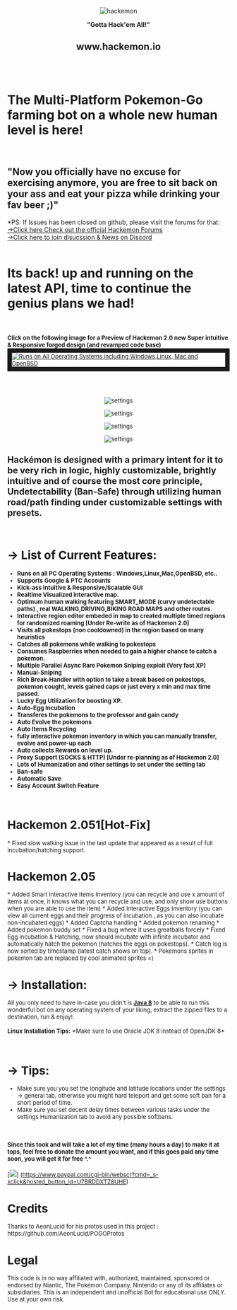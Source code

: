 ﻿
 
<p align="center"><img src="http://puu.sh/qlIQC/7b9adb7a67.png" alt="hackemon"></p>

<p align="center"><b>"Gotta Hack'em All!"</b></p>
<p align="center"><h2 align="center">www.hackemon.io</h2></p>

<br><br> <h1><b>The Multi-Platform Pokemon-Go farming bot on a whole new human level is here! </b></h1><br><h2><b>"Now</b> you officially have no excuse for exercising anymore, you are free to sit back on your ass and eat your pizza while drinking your fav beer ;)"</h2>
 
 *PS: If Issues has been closed on github, please visit the forums for that:
 [→Click here Check out the official Hackemon Forums](http://www.hackemon.io)
 <br>
 [→Click here to join disucssion & News on Discord](https://discord.gg/mMhuG6q)
 <br><br>
 <h1>Its back! up and running on the latest API, time to continue the genius plans we had!</h1>
<br><br><font size=2px><b>Click on the following image for a Preview of Hackemon 2.0 new Super intuitive & Responsive forged design (and  revamped code base)</b><font>
<a href="https://www.youtube.com/watch?v=qVC-3PbIBhw" target="_blank"><img src="http://puu.sh/rnHMF/07856b5b47.jpg"
alt="Runs on All Operating Systems including Windows,Linux, Mac and OpenBSD"  border="10" /></a>

 <br><br> 

<p align="center"><img src="http://puu.sh/rls14/c7c1e04417.png" alt="settings"></p>
<p align="center"><img src="http://puu.sh/rlrUF/3530f84c3b.png" alt="settings"></p>
<p align="center"><img src="http://puu.sh/sjHUj/27bdc9f99e.png" alt="settings"></p>
<p align="center"><img src="http://puu.sh/rlrXJ/1a0ed0e7d5.png" alt="settings"></p>

<h2><b>Hackémon</b> is designed with a primary intent for it to be very rich in logic, highly customizable, brightly intuitive and of course the most core principle, Undetectability (Ban-Safe) through utilizing human road/path finding under customizable settings with presets.</h2>
<br>
<b><h1>→ List of Current Features:</h1></b>
<b>
<ul>
<li>Runs on all PC Operating Systems : Windows,Linux,Mac,OpenBSD, etc.. </li>
  <li> Supports Google & PTC Accounts</li>
               <li> Kick-ass Intuitive & Responsive/Scalable GUI </li>
                <li> <b> Realtime Visualized interactive map.</b></li>
                <li> Optimum human walking featuring SMART_MODE (curvy undetectable paths) , real WALKING,DRIVING,BIKING ROAD MAPS and other routes.
                <li> Interactive region editor embeded in map to created multiple timed regions for randomized roaming [Under Re-write as of Hackemon 2.0]</li>
                 <li> Visits all pokestops (non cooldowned) in the region based on many heuristics</li>
                <li> Catches all pokemons while walking to pokestops</li>
                <li> Consumes Raspberries when needed to gain a higher chance to catch a pokemon.</li>
                <li> <b>Multiple Parallel Async Rare Pokemon Sniping exploit (Very fast XP)</b></li>
                <li> <b> Manual-Sniping </b></li>
                <li> Rich Break-Handler with option to take a break based on pokestops, pokemon cought, levels gained caps or just every x min and max time passed.</li>
                <li> Lucky Egg Utilization for boosting XP.</li>
                <li> Auto-Egg Incubation</li>
                <li> Transferes the pokemons to the professor and gain candy</li>
                <li> Auto Evolve the pokemons</li>
                <li>Auto Items Recycling </li>         
                <li> fully interactive pokemon inventory in which you can manually transfer, evolve and power-up each</li>
                <li> Auto collects Rewards on level up.</li>
                <li> Proxy Support (SOCKS & HTTP) [Under re-planning as of Hackemon 2.0]</li>
                <li> Lots of Humanization and other settings to set under the setting tab</li>
                <li> Ban-safe</li>
                <li> Automatic Save</li>
                <li> Easy Account Switch Feature</li>
</ul>
</b>
<br>

<h1>Hackemon 2.051[Hot-Fix]</h1> 
* Fixed slow walking issue in the last update that appeared as a result of full incubation/hatching support.

<h1>Hackemon 2.05</h1> 
* Added Smart Interactive Items Inventory (you can recycle and use x amount of items at once, it knows what you can recycle and use, and only show use buttons when you are able to use the item)
* Added Interactive Eggs Inventory (you can view all current eggs and their progress of incubation , as you can also incubate non-incubated eggs)
* Added Captcha handling
* Added pokemon renaming
* Added pokemon buddy set
* Fixed a bug where it uses greatballs forcely
* Fixed Egg incubation & Hatching, now should incubate with infinite incubator and automatically hatch the pokemon (hatches the eggs on pokestops).
* Catch log is now sorted by timestamp (latest catch shows on top).
* Pokemons sprites in pokemon tab are replaced by cool animated sprites =)
 

<br>
<b><h1>→ Installation:</h1></b>
<p>
All you only need to have in-case you didn't is <b><a href="http://www.oracle.com/technetwork/java/javase/downloads/jdk8-downloads-2133151.html">Java 8</a></b> to be able to run this wonderful bot on any operating system of your liking, extract the
zipped files to a destination, run & enjoy!.
<br><br>
  <b>  Linux Installation Tips:</b>
*Make sure to use Oracle JDK 8 instead of OpenJDK 8*
    
</p>

<br>
<b><h1>→ Tips:</h1></b>
<ul>
<li>Make sure you you set the longitude and latitude locations under the settings -> general tab, otherwise you might hard teleport and get some soft ban for a short period of time.</li>
<li>Make sure you set decent delay times between various tasks under the settings Humanization tab to avoid any possible softbans.</li>

</ul>
<br>
<p><h4>Since this took and will take a lot of my time (many hours a day) to make it at tops, feel free to donate the amount you want, and if this goes paid any time soon, you will get it for free ^.^</h4></p>

[![](https://www.paypalobjects.com/en_US/i/btn/btn_donateCC_LG.gif)]
(https://www.paypal.com/cgi-bin/webscr?cmd=_s-xclick&hosted_button_id=U7BRDDXTZ8UHE)

<h1>Credits</h1>
Thanks to AeonLucid for his protos used in this project : https://github.com/AeonLucid/POGOProtos
<h1>Legal</h1>
This code is in no way affiliated with, authorized, maintained, sponsored or endorsed by Niantic, The Pokémon Company, Nintendo or any of its affiliates or subsidiaries. This is an independent and unofficial Bot for educational use ONLY. Use at your own risk.

	
